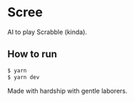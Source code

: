 # Scree
AI to play Scrabble (kinda).

## How to run
```bash
$ yarn
$ yarn dev
```

Made with hardship with gentle laborers.